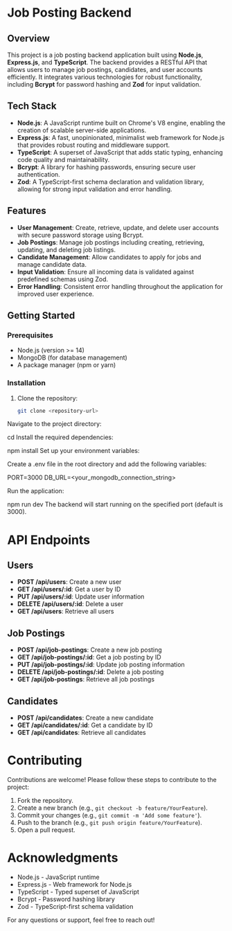 # Job Posting Backend

## Overview

This project is a job posting backend application built using **Node.js**, **Express.js**, and **TypeScript**. The backend provides a RESTful API that allows users to manage job postings, candidates, and user accounts efficiently. It integrates various technologies for robust functionality, including **Bcrypt** for password hashing and **Zod** for input validation.

## Tech Stack

- **Node.js**: A JavaScript runtime built on Chrome's V8 engine, enabling the creation of scalable server-side applications.
- **Express.js**: A fast, unopinionated, minimalist web framework for Node.js that provides robust routing and middleware support.
- **TypeScript**: A superset of JavaScript that adds static typing, enhancing code quality and maintainability.
- **Bcrypt**: A library for hashing passwords, ensuring secure user authentication.
- **Zod**: A TypeScript-first schema declaration and validation library, allowing for strong input validation and error handling.

## Features

- **User Management**: Create, retrieve, update, and delete user accounts with secure password storage using Bcrypt.
- **Job Postings**: Manage job postings including creating, retrieving, updating, and deleting job listings.
- **Candidate Management**: Allow candidates to apply for jobs and manage candidate data.
- **Input Validation**: Ensure all incoming data is validated against predefined schemas using Zod.
- **Error Handling**: Consistent error handling throughout the application for improved user experience.

## Getting Started

### Prerequisites

- Node.js (version >= 14)
- MongoDB (for database management)
- A package manager (npm or yarn)

### Installation

1. Clone the repository:

   ```bash
   git clone <repository-url>
Navigate to the project directory:


cd <project-directory>
Install the required dependencies:


npm install
Set up your environment variables:

Create a .env file in the root directory and add the following variables:

PORT=3000
DB_URL=<your_mongodb_connection_string>

Run the application:

npm run dev
The backend will start running on the specified port (default is 3000).
# API Endpoints

## Users
- **POST /api/users**: Create a new user  
- **GET /api/users/:id**: Get a user by ID  
- **PUT /api/users/:id**: Update user information  
- **DELETE /api/users/:id**: Delete a user  
- **GET /api/users**: Retrieve all users  

## Job Postings
- **POST /api/job-postings**: Create a new job posting  
- **GET /api/job-postings/:id**: Get a job posting by ID  
- **PUT /api/job-postings/:id**: Update job posting information  
- **DELETE /api/job-postings/:id**: Delete a job posting  
- **GET /api/job-postings**: Retrieve all job postings  

## Candidates
- **POST /api/candidates**: Create a new candidate  
- **GET /api/candidates/:id**: Get a candidate by ID  
- **GET /api/candidates**: Retrieve all candidates  

# Contributing
Contributions are welcome! Please follow these steps to contribute to the project:

1. Fork the repository.
2. Create a new branch (e.g., `git checkout -b feature/YourFeature`).
3. Commit your changes (e.g., `git commit -m 'Add some feature'`).
4. Push to the branch (e.g., `git push origin feature/YourFeature`).
5. Open a pull request.

# Acknowledgments
- Node.js - JavaScript runtime  
- Express.js - Web framework for Node.js  
- TypeScript - Typed superset of JavaScript  
- Bcrypt - Password hashing library  
- Zod - TypeScript-first schema validation  

For any questions or support, feel free to reach out!
